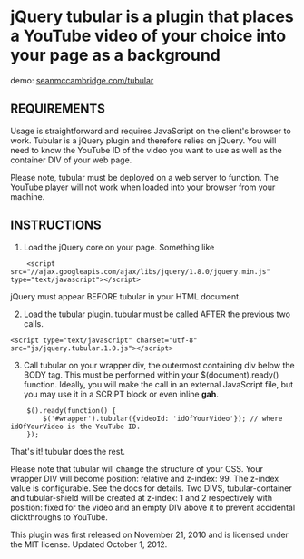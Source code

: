 # jQuery tubular is a plugin that places a YouTube video of your choice into your page as a background #

demo: [seanmccambridge.com/tubular](http://www.seanmccambridge.com/tubular)


## REQUIREMENTS ##

Usage is straightforward and requires JavaScript on the client's browser to work. Tubular is a jQuery plugin and therefore relies on jQuery. You will need to know the YouTube ID of the video you want to use as well as the container DIV of your web page.

Please note, tubular must be deployed on a web server to function.  The YouTube player will not work when loaded into your browser from your machine.


## INSTRUCTIONS ##

1. Load the jQuery core on your page.  Something like
```
	<script src="//ajax.googleapis.com/ajax/libs/jquery/1.8.0/jquery.min.js" type="text/javascript"></script>
```

jQuery must appear BEFORE tubular in your HTML document.

2. Load the tubular plugin.  tubular must be called AFTER the previous two calls.
```
<script type="text/javascript" charset="utf-8" src="js/jquery.tubular.1.0.js"></script>	
```

3. Call tubular on your wrapper div, the outermost containing div below the BODY tag.  This must be performed within your $(document).ready() function.  Ideally, you will make the call in an external JavaScript file, but you may use it in a SCRIPT block or even inline **gah**.
```
	$().ready(function() {
		$('#wrapper').tubular({videoId: 'idOfYourVideo'}); // where idOfYourVideo is the YouTube ID.
	});
```


That's it!  tubular does the rest.

Please note that tubular will change the structure of your CSS.  Your wrapper DIV will become position: relative and z-index: 99. The z-index value is configurable. See the docs for details. Two DIVS, tubular-container and tubular-shield will be created at z-index: 1 and 2 respectively with position: fixed for the video and an empty DIV above it to prevent accidental clickthroughs to YouTube.

This plugin was first released on November 21, 2010 and is licensed under the MIT license.  Updated October 1, 2012.